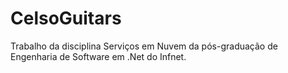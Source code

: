 # CelsoGuitars

Trabalho da disciplina Serviços em Nuvem da pós-graduação de Engenharia de Software em .Net do Infnet.
